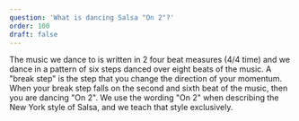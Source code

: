 ```yaml
---
question: 'What is dancing Salsa "On 2"?'
order: 100
draft: false
---
```


The music we dance to is written in 2 four beat measures (4/4 time) and we dance in a pattern of six steps danced over eight beats of the music. A "break step" is the step that you change the direction of your momentum. When your break step falls on the second and sixth beat of the music, then you are dancing "On 2". We use the wording "On 2" when describing the New York style of Salsa, and we teach that style exclusively.

